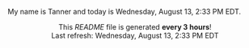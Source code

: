 My name is Tanner and today is Wednesday, August 13, 2:33 PM EDT.

<p align="center">This <i>README</i> file is generated <b>every 3 hours</b>!</br>Last refresh: Wednesday, August 13, 2:33 PM EDT<br /></p>
